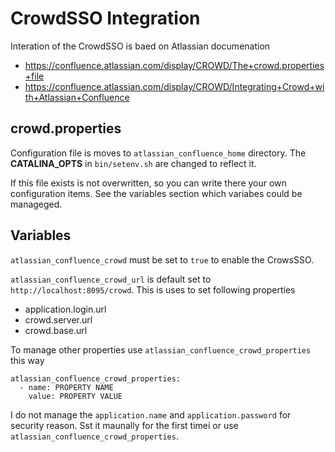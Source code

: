 CrowdSSO Integration
====================

Interation of the CrowdSSO is baed on Atlassian documenation

- https://confluence.atlassian.com/display/CROWD/The+crowd.properties+file
- https://confluence.atlassian.com/display/CROWD/Integrating+Crowd+with+Atlassian+Confluence

crowd.properties
----------------

Configuration file is moves to `atlassian_confluence_home` directory. The **CATALINA_OPTS** in `bin/setenv.sh` are changed to reflect it.

If this file exists is not overwritten, so you can write there your own configuration items. See the variables section which variabes could be manageged.

Variables
---------

`atlassian_confluence_crowd` must be set to `true` to enable the CrowsSSO.

`atlassian_confluence_crowd_url` is default set to `http://localhost:8095/crowd`. This is uses to set following properties

- application.login.url
- crowd.server.url
- crowd.base.url 

To manage other properties use `atlassian_confluence_crowd_properties` this way

    atlassian_confluence_crowd_properties:
      - name: PROPERTY NAME
        value: PROPERTY VALUE


I do not manage the `application.name` and `application.password` for security reason. Sst it maunally for the first timei or use `atlassian_confluence_crowd_properties`.
